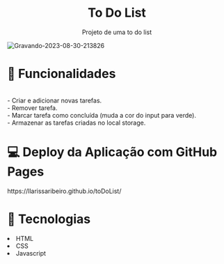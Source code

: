 <h1 align='center'>To Do List</h1>

<p align="center">Projeto de uma to do list</p>

![Gravando-2023-08-30-213826](https://github.com/llarissaribeiro/toDoList/assets/118293780/bea10b8b-10dd-421c-a032-769e78fa8aa2)

<h1>🧮 Funcionalidades</h1>
<br> - Criar e adicionar novas tarefas.
<br> - Remover tarefa.
<br> - Marcar tarefa como concluída (muda a cor do input para verde). 
<br> - Armazenar as tarefas criadas no local storage.

<h1>💻 Deploy da Aplicação com GitHub Pages</h1>
https://llarissaribeiro.github.io/toDoList/

<h1>🚀 Tecnologias</h1>
<li>HTML</li>
<li>CSS</li>
<li>Javascript</li>

